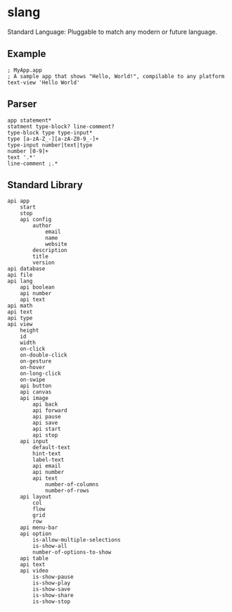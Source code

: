 # slang
Standard Language: Pluggable to match any modern or future language.

## Example
    ; MyApp.app
    ; A sample app that shows "Hello, World!", compilable to any platform
    text-view 'Hello World'

## Parser
    app statement*
    statment type-block? line-comment?
    type-block type type-input*
    type [a-zA-Z_-][a-zA-Z0-9_-]+
    type-input number|text|type
    number [0-9]+
    text '.*'
    line-comment ;.*
    
## Standard Library
    api app
        start
        stop
        api config
            author
                email
                name
                website
            description
            title
            version
    api database
    api file
    api lang
        api boolean
        api number
        api text
    api math
    api text
    api type
    api view
        height
        id
        width
        on-click
        on-double-click
        on-gesture
        on-hover
        on-long-click
        on-swipe
        api button
        api canvas
        api image
            api back
            api forward
            api pause
            api save
            api start
            api stop
        api input
            default-text
            hint-text
            label-text
            api email
            api number
            api text
                number-of-columns
                number-of-rows
        api layout
            col
            flow
            grid
            row
        api menu-bar
        api option
            is-allow-multiple-selections
            is-show-all
            number-of-options-to-show
        api table
        api text
        api video
            is-show-pause
            is-show-play
            is-show-save
            is-show-share
            is-show-stop
